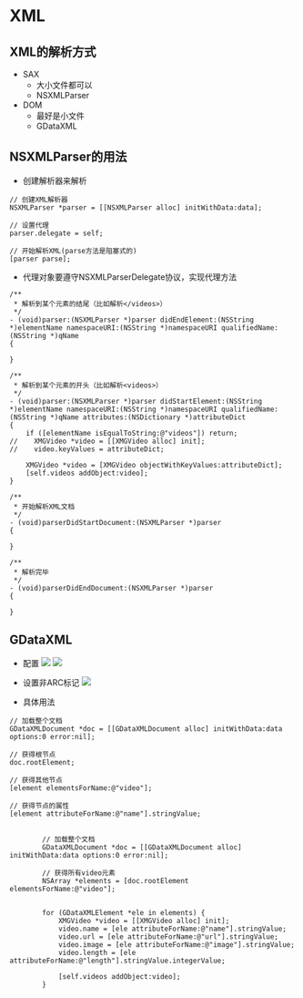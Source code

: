 # XML

## XML的解析方式
- SAX
    - 大小文件都可以
    - NSXMLParser
- DOM
    - 最好是小文件
    - GDataXML

## NSXMLParser的用法
- 创建解析器来解析

```objc
// 创建XML解析器
NSXMLParser *parser = [[NSXMLParser alloc] initWithData:data];

// 设置代理
parser.delegate = self;

// 开始解析XML(parse方法是阻塞式的)
[parser parse];
```

- 代理对象要遵守NSXMLParserDelegate协议，实现代理方法

```objc
/**
 * 解析到某个元素的结尾（比如解析</videos>）
 */
- (void)parser:(NSXMLParser *)parser didEndElement:(NSString *)elementName namespaceURI:(NSString *)namespaceURI qualifiedName:(NSString *)qName
{

}

/**
 * 解析到某个元素的开头（比如解析<videos>）
 */
- (void)parser:(NSXMLParser *)parser didStartElement:(NSString *)elementName namespaceURI:(NSString *)namespaceURI qualifiedName:(NSString *)qName attributes:(NSDictionary *)attributeDict
{
    if ([elementName isEqualToString:@"videos"]) return;
//    XMGVideo *video = [[XMGVideo alloc] init];
//    video.keyValues = attributeDict;

    XMGVideo *video = [XMGVideo objectWithKeyValues:attributeDict];
    [self.videos addObject:video];
}

/**
 * 开始解析XML文档
 */
- (void)parserDidStartDocument:(NSXMLParser *)parser
{

}

/**
 * 解析完毕
 */
- (void)parserDidEndDocument:(NSXMLParser *)parser
{

}
```

## GDataXML
- 配置
![](file:///Users/apple/Desktop/Library/LibrarypPictures/RunNet/04-JSON和XML/Snip20150713_336.png)
![](file:///Users/apple/Desktop/Library/LibrarypPictures/RunNet/04-JSON和XML/Snip20150713_340.png)

- 设置非ARC标记
![](file:///Users/apple/Desktop/Library/LibrarypPictures/RunNet/04-JSON和XML/Snip20150713_335.png)

- 具体用法

```objc
// 加载整个文档
GDataXMLDocument *doc = [[GDataXMLDocument alloc] initWithData:data options:0 error:nil];

// 获得根节点
doc.rootElement;

// 获得其他节点
[element elementsForName:@"video"];

// 获得节点的属性
[element attributeForName:@"name"].stringValue;


        // 加载整个文档
        GDataXMLDocument *doc = [[GDataXMLDocument alloc] initWithData:data options:0 error:nil];

        // 获得所有video元素
        NSArray *elements = [doc.rootElement elementsForName:@"video"];


        for (GDataXMLElement *ele in elements) {
            XMGVideo *video = [[XMGVideo alloc] init];
            video.name = [ele attributeForName:@"name"].stringValue;
            video.url = [ele attributeForName:@"url"].stringValue;
            video.image = [ele attributeForName:@"image"].stringValue;
            video.length = [ele attributeForName:@"length"].stringValue.integerValue;

            [self.videos addObject:video];
        }

```

